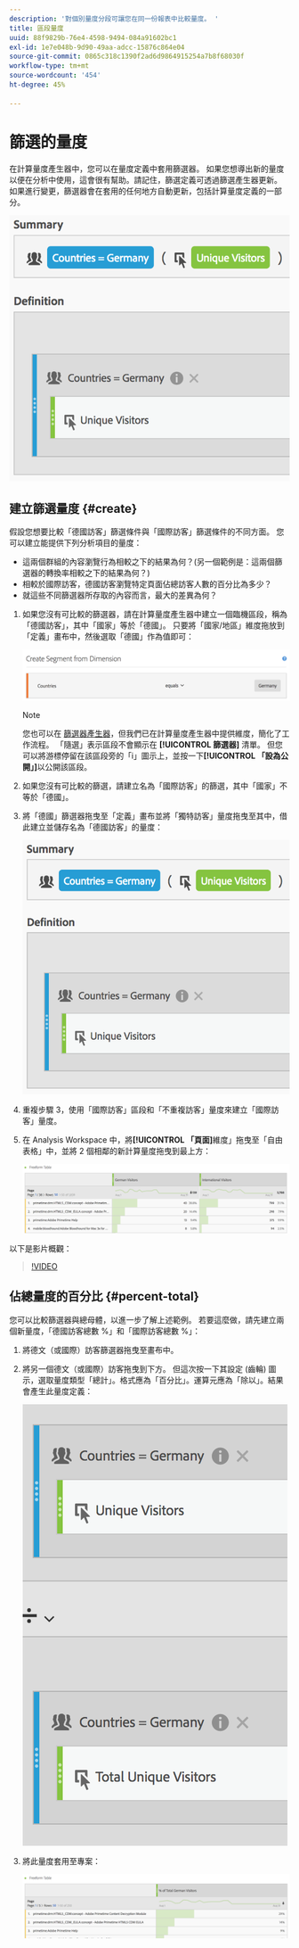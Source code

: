 ```yaml
---
description: '對個別量度分段可讓您在同一份報表中比較量度。 '
title: 區段量度
uuid: 88f9829b-76e4-4598-9494-084a91602bc1
exl-id: 1e7e048b-9d90-49aa-adcc-15876c864e04
source-git-commit: 0865c318c1390f2ad6d9864915254a7b8f68030f
workflow-type: tm+mt
source-wordcount: '454'
ht-degree: 45%

---
```


# 篩選的量度

在計算量度產生器中，您可以在量度定義中套用篩選器。 如果您想導出新的量度以便在分析中使用，這會很有幫助。請記住，篩選定義可透過篩選產生器更新。 如果進行變更，篩選器會在套用的任何地方自動更新，包括計算量度定義的一部分。

![](assets/german-visitors.png)

## 建立篩選量度 {#create}

假設您想要比較「德國訪客」篩選條件與「國際訪客」篩選條件的不同方面。 您可以建立能提供下列分析項目的量度：

* 這兩個群組的內容瀏覽行為相較之下的結果為何？(另一個範例是：這兩個篩選器的轉換率相較之下的結果為何？)
* 相較於國際訪客，德國訪客瀏覽特定頁面佔總訪客人數的百分比為多少？
* 就這些不同篩選器所存取的內容而言，最大的差異為何？

1. 如果您沒有可比較的篩選器，請在計算量度產生器中建立一個臨機區段，稱為「德國訪客」，其中「國家」等於「德國」。 只要將「國家/地區」維度拖放到「定義」畫布中，然後選取「德國」作為值即可：

   ![](assets/segment-from-dimension.png)

   >[!NOTE]
   >
   >您也可以在 [篩選器產生器](/help/components/filters/create-filters.md)，但我們已在計算量度產生器中提供維度，簡化了工作流程。 「隨選」表示區段不會顯示在 **[!UICONTROL 篩選器]** 清單。 但您可以將游標停留在該區段旁的「i」圖示上，並按一下&#x200B;**[!UICONTROL 「設為公開」]**&#x200B;以公開該區段。

1. 如果您沒有可比較的篩選，請建立名為「國際訪客」的篩選，其中「國家」不等於「德國」。
1. 將「德國」篩選器拖曳至「定義」畫布並將「獨特訪客」量度拖曳至其中，借此建立並儲存名為「德國訪客」的量度：

   ![](assets/german-visitors.png)

1. 重複步驟 3，使用「國際訪客」區段和「不重複訪客」量度來建立「國際訪客」量度。
1. 在 Analysis Workspace 中，將&#x200B;**[!UICONTROL 「頁面]**&#x200B;維度」拖曳至「自由表格」中，並將 2 個相鄰的新計算量度拖曳到最上方：

   ![](assets/workspace-pages.png)

以下是影片概觀：

>[!VIDEO](https://video.tv.adobe.com/v/25407/?quality=12)

## 佔總量度的百分比 {#percent-total}

您可以比較篩選器與總母體，以進一步了解上述範例。 若要這麼做，請先建立兩個新量度，「德國訪客總數 %」和「國際訪客總數 %」：

1. 將德文（或國際）訪客篩選器拖曳至畫布中。
1. 將另一個德文（或國際）訪客拖曳到下方。 但這次按一下其設定 (齒輪) 圖示，選取量度類型「總計」。格式應為「百分比」。運算元應為「除以」。結果會產生此量度定義：

   ![](assets/cm_metric_total.png)

1. 將此量度套用至專案：

   ![](assets/cm_percent_total.png)
